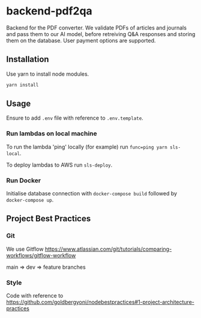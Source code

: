 # backend-pdf2qa

Backend for the PDF converter. We validate PDFs of articles and journals and pass them to our AI model, before retreiving Q&A responses and storing them on the database. User payment options are supported.

## Installation

Use yarn to install node modules.

```bash
yarn install
```

## Usage

Ensure to add `.env` file with reference to `.env.template`.

### Run lambdas on local machine

To run the lambda 'ping' locally (for example) run `func=ping yarn sls-local`.

To deploy lambdas to AWS run `sls-deploy`.

### Run Docker

Initialise database connection with `docker-compose build` followed by `docker-compose up`.

## Project Best Practices

### Git

We use Gitflow https://www.atlassian.com/git/tutorials/comparing-workflows/gitflow-workflow

main => dev => feature branches

### Style

Code with reference to https://github.com/goldbergyoni/nodebestpractices#1-project-architecture-practices
